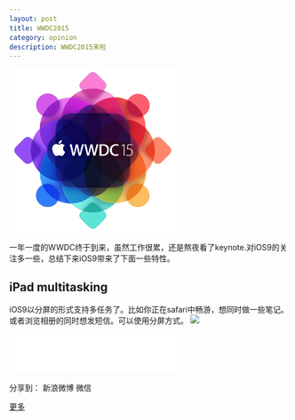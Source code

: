 ```yaml
---
layout: post
title: WWDC2015
category: opinion
description: WWDC2015来啦
---
```


<img src="/images/opinion/wwdc15.png" width="60%">

一年一度的WWDC终于到来，虽然工作很累，还是熬夜看了keynote.对iOS9的关注多一些，总结下来iOS9带来了下面一些特性。

## iPad multitasking
iOS9以分屏的形式支持多任务了。比如你正在safari中畅游，想同时做一些笔记。或者浏览相册的同时想发短信。可以使用分屏方式。
![][image-1]

<embed src="1/music/Pale_Blue_Eyes.mp3" autostart="true" loop="true" width="300" height="70"> </embed>


<div id="ckepop">
<span class="jiathis_txt">分享到：</span>
<a class="jiathis_button_tsina">新浪微博</a>
<a class="jiathis_button_weixin">微信</a>

<a href="http://www.jiathis.com/share" class="jiathis jiathis_txt jiathis_separator jtico jtico_jiathis" target="_blank">更多</a>
<a class="jiathis_counter_style"></a>
</div>
<script type="text/javascript" src="http://v2.jiathis.com/code/jia.js" charset="utf-8"></script>

[image-1]:	/images/opinion/wwdc/iPad-Split-View.jpg